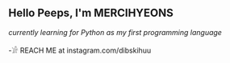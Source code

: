 ## Hello Peeps, I'm MERCIHYEONS
_currently learning for Python as my first programming language_	

-𓀂 REACH ME at instagram.com/dibskihuu



<!---
mercihyeons/mercihyeons is a ✨ special ✨ repository because its `README.md` (this file) appears on your GitHub profile.
You can click the Preview link to take a look at your changes.
--->
